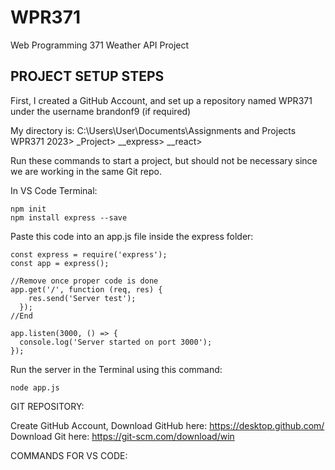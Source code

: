 # WPR371
Web Programming 371 Weather API Project

## PROJECT SETUP STEPS ##

First, I created a GitHub Account, and set up a repository named WPR371 under the username brandonf9 (if required)

My directory is: 
C:\Users\User\Documents\Assignments and Projects\
WPR371 2023>
_Project>
__express>
__react>  

Run these commands to start a project, but should not be necessary since we are working in the same Git repo.

In VS Code Terminal:

    npm init
    npm install express --save

Paste this code into an app.js file inside the express folder:

    const express = require('express');
    const app = express();

    //Remove once proper code is done
    app.get('/', function (req, res) {
        res.send('Server test');
      });
    //End

    app.listen(3000, () => {
      console.log('Server started on port 3000');
    });
 
 
Run the server in the Terminal using this command:

    node app.js
    
    
GIT REPOSITORY:

Create GitHub Account,
Download GitHub here: https://desktop.github.com/
Download Git here: https://git-scm.com/download/win

COMMANDS FOR VS CODE: 

